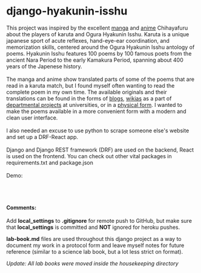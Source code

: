 # django-hyakunin-isshu


This project was inspired by the excellent [manga](https://myanimelist.net/anime/10800/Chihayafuru) and [anime](http://www.crunchyroll.com/chihayafuru) Chihayafuru about the players of karuta and Ogura Hyakunin Isshu. Karuta is a unique japanese sport of acute reflexes, hand-eye-ear coordination, and memorization skills, centered around the Ogura Hyakunin Isshu antology of poems. Hyakunin Isshu features 100 poems by 100 famous poets from the ancient Nara Period to the early Kamakura Period, spanning about 400 years of the Japenese history.
<br><br>
The manga and anime show translated parts of some of the poems that are read in a karuta match, but I found myself often wanting to read the complete poem in my own time. The available originals and their translations can be found in the forms of [blogs](https://100poets.wordpress.com/), [wikias](http://chihayafuru.wikia.com/wiki/Ogura_Hyakunin_Isshu) as a part of [departmental projects](http://jti.lib.virginia.edu/japanese/hyakunin/frames/hyakuframes.html) at universities, or in a [physical form](https://www.amazon.com/gp/product/0824817052/ref=as_li_ss_tl?ie=UTF8&tag=thelev8thbud-20&linkCode=as2&camp=1789&creative=390957&creativeASIN=0824817052). I wanted to make the poems available in a more convenient form with a modern and clean user interface.
<br><br>
I also needed an excuse to use python to scrape someone else's website and set up a DRF-React app.
<br><br>
Django and Django REST framework (DRF) are used on the backend, React is used on the frontend. You can check out other vital packages in requirements.txt and package.json
<br><br>
Demo: 

<br><br>

#### Comments:
Add **local_settings** to **.gitignore** for remote push to GitHub, but make sure that **local_settings** is committed and **NOT** ignored for heroku pushes.   


**lab-book.md** files are used throughout this django project as a way to document my work in a protocol form and leave myself notes for future reference (similar to a science lab book, but a lot less strict on format). 


_Update: All lab books were moved inside the housekeeping directory_